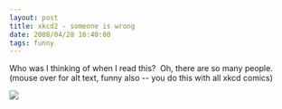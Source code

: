 ```yaml
---
layout: post
title: xkcd2 - someone is wrong
date: 2008/04/28 16:40:00
tags: funny
---
```


Who was I thinking of when I read this?  Oh, there are so many people. (mouse over for alt text, funny also -- you do this with all xkcd comics) 

![](http://imgs.xkcd.com/comics/duty_calls.png)
